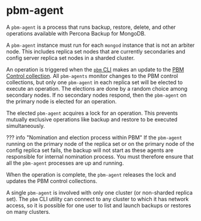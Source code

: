 # pbm-agent

A `pbm-agent` is a process that runs backup, restore, delete, and other operations available with Percona Backup for MongoDB.

A `pbm-agent` instance must run for each `mongod` instance that is not an arbiter node. This includes replica set nodes that are currently secondaries and config server replica set nodes in a sharded cluster.

An operation is triggered when the [`pbm` CLI](../reference/glossary.md#pbm-cli) makes an update to the [PBM Control collection](../reference/glossary.md#pbm-control-collections). All `pbm-agents` monitor changes to the PBM control collections, but only one `pbm-agent` in each replica set will be elected to execute an operation. The elections are done by a random choice among secondary nodes. If no secondary nodes respond, then the `pbm-agent` on the primary node is elected for an operation.

The elected `pbm-agent` acquires a lock for an operation. This prevents mutually exclusive operations like backup and restore to be executed simultaneously.

??? info "Nomination and election process within PBM"
     If the `pbm-agent` running on the primary node of the replica set or on the primary node of the config replica set fails, the backup will not start as these agents are responsible for internal nomination process. You must therefore ensure that all the `pbm-agent` processes are up and running.

When the operation is complete, the `pbm-agent` releases the lock and updates the PBM control collections.

A single `pbm-agent` is involved with only one cluster (or non-sharded replica set). The `pbm` CLI utility can connect to any cluster to which it has network access, so it is possible for one user to list and launch backups or restores on many clusters.
